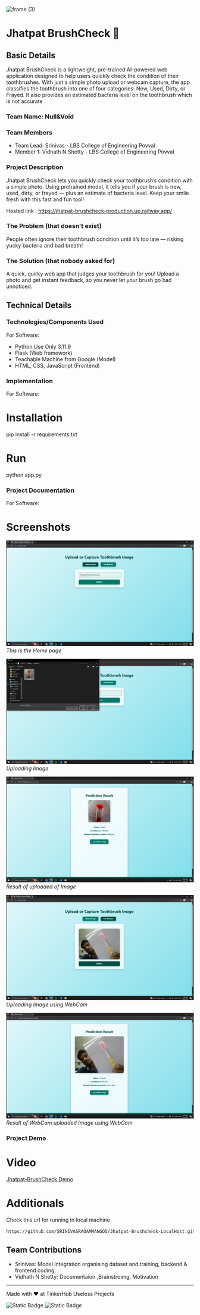 <img width="3188" height="1202" alt="frame (3)" src="https://github.com/user-attachments/assets/517ad8e9-ad22-457d-9538-a9e62d137cd7" />


# Jhatpat BrushCheck 🎯


## Basic Details
Jhatpat BrushCheck is a lightweight, pre-trained AI-powered web application designed to help users quickly check the condition of their toothbrushes. With just a simple photo upload or webcam capture, the app classifies the toothbrush into one of four categories: New, Used, Dirty, or Frayed. It also provides an estimated bacteria level on the toothbrush which is not accurate .

### Team Name: Null&Void


### Team Members
- Team Lead: Srinivas - LBS College of Engineering Povval
- Member 1: Vidhath N Shetty - LBS College of Engineering Povval


### Project Description
Jhatpat BrushCheck lets you quickly check your toothbrush’s condition with a simple photo. Using pretrained model, it tells you if your brush is new, used, dirty, or frayed — plus an estimate of bacteria level. Keep your smile fresh with this fast and fun tool!

Hosted link : https://jhatpat-brushcheck-production.up.railway.app/

### The Problem (that doesn't exist)
People often ignore their toothbrush condition until it’s too late — risking yucky bacteria and bad breath!

### The Solution (that nobody asked for)
A quick, quirky web app that judges your toothbrush for you! Upload a photo and get instant feedback, so you never let your brush go bad unnoticed.



## Technical Details
### Technologies/Components Used
For Software:
- Python Use Only 3.11.9
- Flask (Web framework)
- Teachable Machine from Google (Model)
- HTML, CSS, JavaScript (Frontend)



### Implementation
For Software:
# Installation
pip install -r requirements.txt

# Run
python app.py

### Project Documentation
For Software:

# Screenshots
![Home page of the app](images/home.png "App Screenshot")
*This is the Home page*

![Uploading of Image](images/uploading.png "App Screenshot")
*Uploading Image*

![Result of uploaded of Image](images/uploadedresult.png "App Screenshot")
*Result of uploaded of Image*

![Uploading using Webcam](images/webuploading.png "App Screenshot")
*Uploading Image using WebCam*

![Result of Uploaded using Webcam ](images/webuploadedresult.png "App Screenshot")
*Result of WebCam uploaded Image using WebCam*



### Project Demo
# Video
[Jhatpat-BrushCheck Demo](https://youtu.be/IETfPBJKWR0?feature=shared)

# Additionals
Check this url for running in  local machine 
``` bash 
https://github.com/SRINIVASRAOAMMANGOD/Jhatpat-Brushcheck-LocalHost.git 
```
## Team Contributions
- Srinivas: Model integration organising dataset and training, backend & frontend coding
- Vidhath N Shetty: Documentaion ,Brainstroimg, Motivation


---
Made with ❤️ at TinkerHub Useless Projects 

![Static Badge](https://img.shields.io/badge/TinkerHub-24?color=%23000000&link=https%3A%2F%2Fwww.tinkerhub.org%2F)
![Static Badge](https://img.shields.io/badge/UselessProjects--25-25?link=https%3A%2F%2Fwww.tinkerhub.org%2Fevents%2FQ2Q1TQKX6Q%2FUseless%2520Projects)


